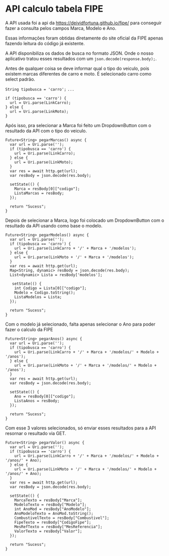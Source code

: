 # API calculo tabela FIPE #

A API usada foi a api da https://deividfortuna.github.io/fipe/ para conseguir fazer a consulta pelos campos Marca, Modelo e Ano.

Essas informações foram obtidas diretamente do site oficial da FIPE apenas fazendo leitura do código já existente.

A API disponibiliza os dados de busca no formato JSON. Onde o nosso aplicativo tratou esses resultados com um ```json.decode(response.body);```.

Antes de qualquer coisa se deve informar qual o tipo do veiculo, pois existem marcas diferentes de carro e moto. É selecionado carro como select padrão.

```String tipobusca = 'carro';```
```...```
```
if (tipobusca == 'carro') {
  url = Uri.parse(LinkCarro);
} else {
  url = Uri.parse(LinkMoto);
}
```

Após isso, pra selecionar a Marca foi feito um DropdownButton com o resultado da API com o tipo do veiculo.

```
Future<String> pegarMarcas() async {
  var url = Uri.parse('');
  if (tipobusca == 'carro') {
    url = Uri.parse(LinkCarro);
  } else {
    url = Uri.parse(LinkMoto);
  }
  var res = await http.get(url);
  var resBody = json.decode(res.body);

  setState(() {
    Marca = resBody[0]["codigo"];
    ListaMarcas = resBody;
  });

  return "Sucess";
}
```

Depois de selecionar a Marca, logo foi colocado um DropdownButton com o resultado da API usando como base o modelo.

```
Future<String> pegarModelos() async {
  var url = Uri.parse('');
  if (tipobusca == 'carro') {
    url = Uri.parse(LinkCarro + '/' + Marca + '/modelos');
  } else {
    url = Uri.parse(LinkMoto + '/' + Marca + '/modelos');
  }
  var res = await http.get(url);
  Map<String, dynamic> resBody = json.decode(res.body);
  List<dynamic> Lista = resBody['modelos'];

   setState(() {
    int Codigo = Lista[0]["codigo"];
    Modelo = Codigo.toString();
    ListaModelos = Lista;
  });

  return "Sucess";
}
```

Com o modelo já selecionado, falta apenas selecionar o Ano para poder fazer o calculo da FIPE

```
Future<String> pegarAnos() async {
  var url = Uri.parse('');
  if (tipobusca == 'carro') {
    url = Uri.parse(LinkCarro + '/' + Marca + '/modelos/' + Modelo + '/anos');
  } else {
    url = Uri.parse(LinkMoto + '/' + Marca + '/modelos/' + Modelo + '/anos');
  }
  var res = await http.get(url);
  var resBody = json.decode(res.body);

  setState(() {
    Ano = resBody[0]["codigo"];
    ListaAnos = resBody;
  });

  return "Sucess";
}
```

Com esse 3 valores selecionados, só enviar esses resultados para a API resornar o resultado via GET.

```
Future<String> pegarValor() async {
  var url = Uri.parse('');
  if (tipobusca == 'carro') {
    url = Uri.parse(LinkCarro + '/' + Marca + '/modelos/' + Modelo + '/anos/' + Ano);
  } else {
    url = Uri.parse(LinkMoto + '/' + Marca + '/modelos/' + Modelo + '/anos/' + Ano);
  }
  var res = await http.get(url);
  var resBody = json.decode(res.body);

  setState(() {
    MarcaTexto = resBody["Marca"];
    ModeloTexto = resBody["Modelo"];
    int AnoMod = resBody["AnoModelo"];
    AnoModeloTexto = AnoMod.toString();
    CombustivelTexto = resBody["Combustivel"];
    FipeTexto = resBody["CodigoFipe"];
    MesRefTexto = resBody["MesReferencia"];
    ValorTexto = resBody["Valor"];
  });

  return "Sucess";
}
```
